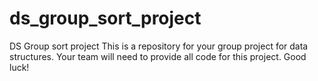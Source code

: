 # ds_group_sort_project
DS Group sort project
This is a repository for your group project for data structures.
Your team will need to provide all code for this project.
Good luck!

